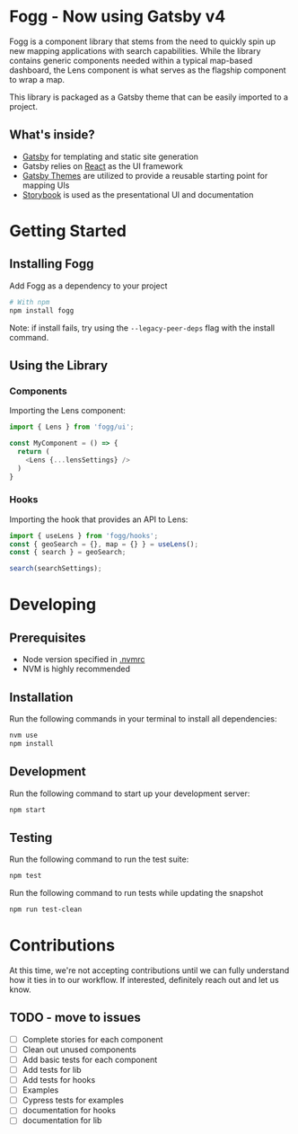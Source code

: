 # Fogg - Now using Gatsby v4

Fogg is a component library that stems from the need to quickly spin up new mapping applications with search capabilities. While the library contains generic components needed within a typical map-based dashboard, the Lens component is what serves as the flagship component to wrap a map.

This library is packaged as a Gatsby theme that  can be easily imported to a project.

## What's inside?

- [Gatsby](https://www.gatsbyjs.org/) for templating and static site generation
- Gatsby relies on [React](https://reactjs.org/) as the UI framework
- [Gatsby Themes](https://www.gatsbyjs.org/blog/2018-11-11-introducing-gatsby-themes/) are utilized to provide a reusable starting point for mapping UIs
- [Storybook](https://storybook.js.org/) is used as the presentational UI and documentation

# Getting Started

## Installing Fogg

Add Fogg as a dependency to your project

```sh
# With npm
npm install fogg
```

Note: if install fails, try using the `--legacy-peer-deps` flag with the install command.

## Using the Library

### Components

Importing the Lens component:

```javascript
import { Lens } from 'fogg/ui';

const MyComponent = () => {
  return (
    <Lens {...lensSettings} />
  )
}
```

### Hooks

Importing the hook that provides an API to Lens:

```javascript
import { useLens } from 'fogg/hooks';
const { geoSearch = {}, map = {} } = useLens();
const { search } = geoSearch;

search(searchSettings);
```

# Developing

## Prerequisites

- Node version specified in [.nvmrc](.nvmrc)
- NVM is highly recommended

## Installation

Run the following commands in your terminal to install all dependencies:

```sh
nvm use
npm install
```

## Development

Run the following command to start up your development server:

```sh
npm start
```

## Testing

Run the following command to run the test suite:

```sh
npm test
```

Run the following command to run tests while updating the snapshot

```sh
npm run test-clean
```

# Contributions

At this time, we're not accepting contributions until we can fully understand how it ties in to our workflow. If interested, definitely reach out and let us know.

## TODO - move to issues

- [ ] Complete stories for each component
- [ ] Clean out unused components
- [ ] Add basic tests for each component
- [ ] Add tests for lib
- [ ] Add tests for hooks
- [ ] Examples
- [ ] Cypress tests for examples
- [ ] documentation for hooks
- [ ] documentation for lib
